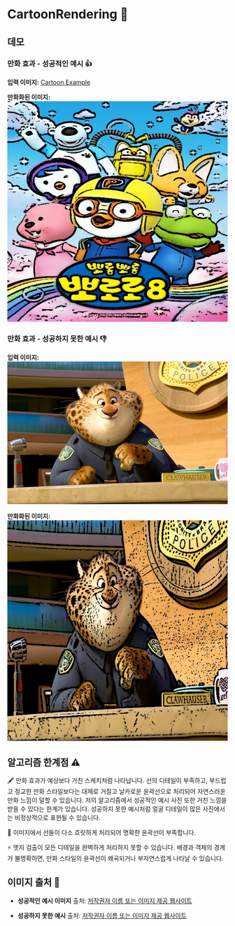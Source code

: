 # CartoonRendering 🎨

## 데모

### 만화 효과 - 성공적인 예시 👍

**입력 이미지:**
[Cartoon Example](https://github.com/Iamsumin/CartoonRendering/blob/main/cartoon1.jpg)

**만화화된 이미지:**
![Cartoon Example](https://github.com/Iamsumin/CartoonRendering/blob/main/cartoon_output1.jpg)

### 만화 효과 - 성공하지 못한 예시 👎

**입력 이미지:**
![Cartoon Example](https://github.com/Iamsumin/CartoonRendering/blob/main/cartoon2.jpg)

**만화화된 이미지:**
![Cartoon Example](https://github.com/Iamsumin/CartoonRendering/blob/main/cartoon_output2.jpg)

## 알고리즘 한계점 ⚠️

🖋️ 만화 효과가 예상보다 거친 스케치처럼 나타납니다. 선의 디테일이 부족하고, 부드럽고 정교한 만화 스타일보다는 대체로 거칠고 날카로운 윤곽선으로 처리되어 자연스러운 만화 느낌이 덜할 수 있습니다. 저의 알고리즘에서 성공적인 예시 사진 또한 거친 느낌을 받을 수 있다는 한계가 있습니다. 성공하지 못한 예시처럼 얼굴 디테일이 많은 사진에서는 비정상적으로 표현될 수 있습니다. 

📝 이미지에서 선들이 다소 흐릿하게 처리되어 명확한 윤곽선이 부족합니다. 

⚡ 엣지 검출이 모든 디테일을 완벽하게 처리하지 못할 수 있습니다. 배경과 객체의 경계가 불명확하면, 만화 스타일의 윤곽선이 왜곡되거나 부자연스럽게 나타날 수 있습니다.

## 이미지 출처 📸
- **성공적인 예시 이미지**
  출처: [저작권자 이름 또는 이미지 제공 웹사이트]([https://www.example.com](https://namu.wiki/w/뽀롱뽀롱%20뽀로로))

- **성공하지 못한 예시** 
  출처: [저작권자 이름 또는 이미지 제공 웹사이트]([https://www.example.com](https://www.wallpaperbetter.com/ko/hd-wallpaper-ejwrl))
